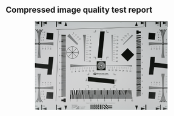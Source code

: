 ## Compressed image quality test report

<p align="center">
  <img src="/Image-Quality-Test/assets/canon_eos5d.jpeg" width="350" title="hover text">
</p>
